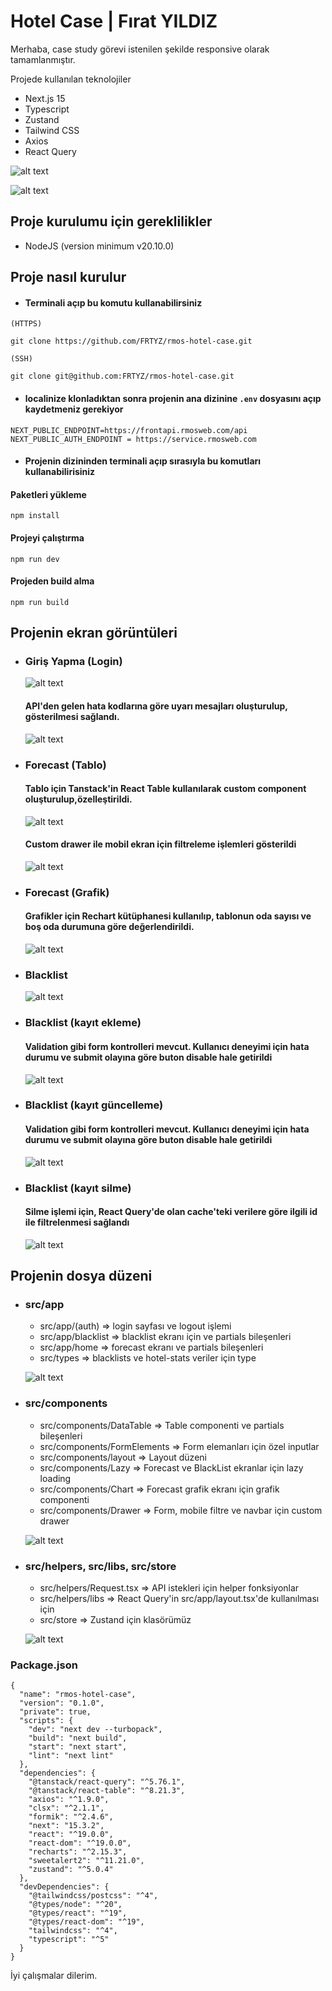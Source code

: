 # Hotel Case | Fırat YILDIZ

Merhaba, case study görevi istenilen şekilde responsive olarak tamamlanmıştır.

Projede kullanılan teknolojiler
* Next.js 15
* Typescript
* Zustand
* Tailwind CSS
* Axios
* React Query

![alt text](https://github.com/FRTYZ/rmos-hotel-case/blob/main/public/forecast-table.png?raw=true)

![alt text](https://github.com/FRTYZ/rmos-hotel-case/blob/main/public/forecast-graph.png?raw=true)


## Proje kurulumu için gereklilikler
* NodeJS (version minimum v20.10.0)

## Proje nasıl kurulur

* #### Terminali açıp bu komutu kullanabilirsiniz

```
(HTTPS)

git clone https://github.com/FRTYZ/rmos-hotel-case.git

(SSH)

git clone git@github.com:FRTYZ/rmos-hotel-case.git
```

* ####  localinize klonladıktan sonra projenin ana dizinine `.env` dosyasını açıp kaydetmeniz gerekiyor

```
NEXT_PUBLIC_ENDPOINT=https://frontapi.rmosweb.com/api
NEXT_PUBLIC_AUTH_ENDPOINT = https://service.rmosweb.com
```

* #### Projenin dizininden terminali açıp sırasıyla bu komutları kullanabilirisiniz

#### Paketleri yükleme
```
npm install
```

#### Projeyi çalıştırma
```
npm run dev
```

#### Projeden build alma
```
npm run build
```

## Projenin ekran görüntüleri

* ### Giriş Yapma (Login)

  ![alt text](https://github.com/FRTYZ/rmos-hotel-case/blob/main/public/login.png?raw=true)

  #### API'den gelen hata kodlarına göre uyarı mesajları oluşturulup, gösterilmesi sağlandı.

  ![alt text](https://github.com/FRTYZ/rmos-hotel-case/blob/main/public/login-alert.png?raw=true)

* ### Forecast (Tablo)

  #### Tablo için Tanstack'in React Table kullanılarak custom component oluşturulup,özelleştirildi.

  ![alt text](https://github.com/FRTYZ/rmos-hotel-case/blob/main/public/forecast-table.png?raw=true)

  #### Custom drawer ile mobil ekran için filtreleme işlemleri gösterildi

  ![alt text](https://github.com/FRTYZ/rmos-hotel-case/blob/main/public/forecast-filter-mobile.png?raw=true)

* ### Forecast (Grafik)

  #### Grafikler için Rechart kütüphanesi kullanılıp, tablonun oda sayısı ve boş oda durumuna göre değerlendirildi.

  ![alt text](https://github.com/FRTYZ/rmos-hotel-case/blob/main/public/forecast-graph.png?raw=true)

* ### Blacklist

  ![alt text](https://github.com/FRTYZ/rmos-hotel-case/blob/main/public/blacklist.png?raw=true)

* ### Blacklist (kayıt ekleme)

  #### Validation gibi form kontrolleri mevcut. Kullanıcı deneyimi için hata durumu ve submit olayına göre buton disable hale getirildi

  ![alt text](https://github.com/FRTYZ/rmos-hotel-case/blob/main/public/blacklist-create.png?raw=true)

* ### Blacklist (kayıt güncelleme)

  #### Validation gibi form kontrolleri mevcut. Kullanıcı deneyimi için hata durumu ve submit olayına göre buton disable hale getirildi

  ![alt text](https://github.com/FRTYZ/rmos-hotel-case/blob/main/public/blacklist-update.png?raw=true)

* ### Blacklist (kayıt silme)

  #### Silme işlemi için, React Query'de olan cache'teki verilere göre ilgili id ile filtrelenmesi sağlandı

  ![alt text](https://github.com/FRTYZ/rmos-hotel-case/blob/main/public/blacklist-delete.png?raw=true)

## Projenin dosya düzeni

* ### src/app

  * src/app/(auth) => login sayfası ve logout işlemi 
  * src/app/blacklist => blacklist ekranı için ve partials bileşenleri 
  * src/app/home => forecast ekranı ve partials bileşenleri 
  * src/types => blacklists ve hotel-stats veriler için type

  ![alt text](https://github.com/FRTYZ/rmos-hotel-case/blob/main/public/app-structure.png?raw=true)


* ### src/components

  * src/components/DataTable => Table componenti ve partials bileşenleri 
  * src/components/FormElements => Form elemanları için özel inputlar
  * src/components/layout => Layout düzeni 
  * src/components/Lazy => Forecast ve BlackList ekranlar için lazy loading
  * src/components/Chart => Forecast grafik ekranı için grafik componenti
  * src/components/Drawer => Form, mobile filtre ve navbar için custom drawer

  ![alt text](https://github.com/FRTYZ/rmos-hotel-case/blob/main/public/components-structure.png?raw=true)

* ### src/helpers, src/libs, src/store

  * src/helpers/Request.tsx => API istekleri için helper fonksiyonlar 
  * src/helpers/libs => React Query'in src/app/layout.tsx'de kullanılması için
  * src/store => Zustand için klasörümüz 

  ![alt text](https://github.com/FRTYZ/rmos-hotel-case/blob/main/public/other-structure.png?raw=true)

### Package.json
```
{
  "name": "rmos-hotel-case",
  "version": "0.1.0",
  "private": true,
  "scripts": {
    "dev": "next dev --turbopack",
    "build": "next build",
    "start": "next start",
    "lint": "next lint"
  },
  "dependencies": {
    "@tanstack/react-query": "^5.76.1",
    "@tanstack/react-table": "^8.21.3",
    "axios": "^1.9.0",
    "clsx": "^2.1.1",
    "formik": "^2.4.6",
    "next": "15.3.2",
    "react": "^19.0.0",
    "react-dom": "^19.0.0",
    "recharts": "^2.15.3",
    "sweetalert2": "^11.21.0",
    "zustand": "^5.0.4"
  },
  "devDependencies": {
    "@tailwindcss/postcss": "^4",
    "@types/node": "^20",
    "@types/react": "^19",
    "@types/react-dom": "^19",
    "tailwindcss": "^4",
    "typescript": "^5"
  }
}
```

İyi çalışmalar dilerim.